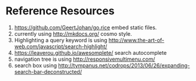Reference Resources
===========

1. https://github.com/GeertJohan/go.rice embed static files.
2. currently using http://mkdocs.org/ cosmo style.
3. Highlighting a query keyword is using http://www.the-art-of-web.com/javascript/search-highlight/
4. https://leaverou.github.io/awesomplete/ search autocomplete
5. navigation tree is using http://responsivemultimenu.com/
6. search box using http://tympanus.net/codrops/2013/06/26/expanding-search-bar-deconstructed/

